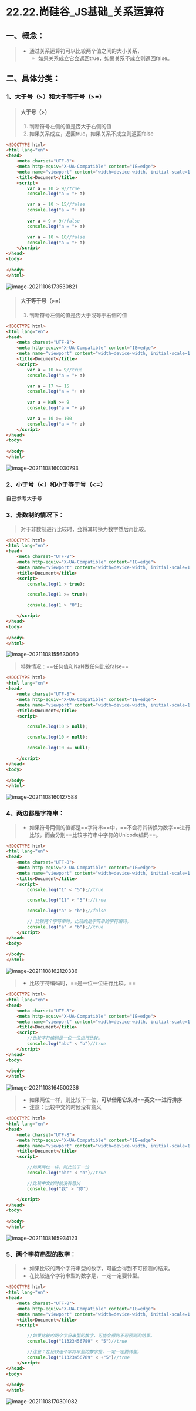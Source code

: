 # 22.22.尚硅谷_JS基础_关系运算符

## 一、概念：

> - 通过关系运算符可以比较两个值之间的大小关系，
>   - 如果关系成立它会返回true，如果关系不成立则返回false。

## 二、具体分类：

### 1、大于号（>）和大于等于号（>=）

> #### 大于号（>）
>
> 1. 判断符号左侧的值是否大于右侧的值
> 2. 如果关系成立，返回true，如果关系不成立则返回false

```html
<!DOCTYPE html>
<html lang="en">
<head>
    <meta charset="UTF-8">
    <meta http-equiv="X-UA-Compatible" content="IE=edge">
    <meta name="viewport" content="width=device-width, initial-scale=1.0">
    <title>Document</title>
    <script>
        var a = 10 > 9//true
        console.log("a = "+ a)

        var a = 10 > 15//false
        console.log("a = "+ a)
        
        var a = 9 > 9//false
        console.log("a = "+ a)

        var a = 10 > 10//false
        console.log("a = "+ a)
    </script>
</head>
<body>
    
</body>
</html>
```

![image-20211106173530821](https://gitee.com/qKONGq123/drawing-bed/raw/master/image-20211106173530821.png)

> #### 大于等于号（>=）
>
> 1. 判断符号左侧的值是否大于或等于右侧的值

```html
<!DOCTYPE html>
<html lang="en">
<head>
    <meta charset="UTF-8">
    <meta http-equiv="X-UA-Compatible" content="IE=edge">
    <meta name="viewport" content="width=device-width, initial-scale=1.0">
    <title>Document</title>
    <script>
        var a = 10 >= 9//true
        console.log("a = "+ a)

        var a = 17 >= 15
        console.log("a = "+ a)
        
        var a = NaN >= 9
        console.log("a = "+ a)

        var a = 10 >= 100
        console.log("a = "+ a)
    </script>
</head>
<body>
    
</body>
</html>
```

![image-20211108160030793](https://gitee.com/qKONGq123/drawing-bed/raw/master/image-20211108160030793.png)

### 2、小于号（<）和小于等于号（<=）

自己参考大于号

### 3、非数制的情况下：

> 对于非数制进行比较时，会将其转换为数字然后再比较。

```html
<!DOCTYPE html>
<html lang="en">
<head>
    <meta charset="UTF-8">
    <meta http-equiv="X-UA-Compatible" content="IE=edge">
    <meta name="viewport" content="width=device-width, initial-scale=1.0">
    <title>Document</title>
    <script>
        console.log(1 > true);

        console.log(1 >= true);

        console.log(1 > "0");

    </script>
</head>
<body>
    
</body>
</html>
```

![image-20211108155630060](https://gitee.com/qKONGq123/drawing-bed/raw/master/image-20211108155630060.png)

> 特殊情况：==任何值和NaN做任何比较false==

```html
<!DOCTYPE html>
<html lang="en">
<head>
    <meta charset="UTF-8">
    <meta http-equiv="X-UA-Compatible" content="IE=edge">
    <meta name="viewport" content="width=device-width, initial-scale=1.0">
    <title>Document</title>
    <script>

        console.log(10 > null);

        console.log(10 < null);

        console.log(10 <= null);

    </script>
</head>
<body>
    
</body>
</html>
```

![image-20211108160127588](https://gitee.com/qKONGq123/drawing-bed/raw/master/image-20211108160127588.png)

### 4、两边都是字符串：

> - 如果符号两侧的值都是==字符串==中，==不会将其转换为数字==进行比较，而会分别==比较字符串中字符的Unicode编码==。

```html
<!DOCTYPE html>
<html lang="en">
<head>
    <meta charset="UTF-8">
    <meta http-equiv="X-UA-Compatible" content="IE=edge">
    <meta name="viewport" content="width=device-width, initial-scale=1.0">
    <title>Document</title>
    <script>
        console.log("1" < "5");//true

        console.log("11" < "5");//true

        console.log("a" > "b");//false

        // 比较两个字符串时，比较的是字符串的字符编码。
        console.log("a" < "b");//true
    </script>
</head>
<body>
    
</body>
</html>
```

![image-20211108162120336](https://gitee.com/qKONGq123/drawing-bed/raw/master/image-20211108162120336.png)

> - 比较字符编码时，==是一位一位进行比较。==

```html
<!DOCTYPE html>
<html lang="en">
<head>
    <meta charset="UTF-8">
    <meta http-equiv="X-UA-Compatible" content="IE=edge">
    <meta name="viewport" content="width=device-width, initial-scale=1.0">
    <title>Document</title>
    <script>
        //比较字符编码是一位一位进行比较。
        console.log("abc" < "b")//true
    </script>
</head>
<body>
    
</body>
</html>
```

![image-20211108164500236](https://gitee.com/qKONGq123/drawing-bed/raw/master/image-20211108164500236.png)

> - 如果两位一样，则比较下一位，**可以借用它来对==英文==进行排序**
> - 注意：比较中文的时候没有意义

```html
<!DOCTYPE html>
<html lang="en">
<head>
    <meta charset="UTF-8">
    <meta http-equiv="X-UA-Compatible" content="IE=edge">
    <meta name="viewport" content="width=device-width, initial-scale=1.0">
    <title>Document</title>
    <script>

        //如果两位一样，则比较下一位
        console.log("bbc" < "b")//true

        //比较中文的时候没有意义
        console.log("我" > "你")

    </script>
</head>
<body>
    
</body>
</html>
```

![image-20211108165934123](https://gitee.com/qKONGq123/drawing-bed/raw/master/image-20211108165934123.png)

### 5、两个字符串型的数字：

> - 如果比较的两个字符串型的数字，可能会得到不可预测的结果。
> - 在比较连个字符串型的数字是，一定一定要转型。

```html
<!DOCTYPE html>
<html lang="en">
<head>
    <meta charset="UTF-8">
    <meta http-equiv="X-UA-Compatible" content="IE=edge">
    <meta name="viewport" content="width=device-width, initial-scale=1.0">
    <title>Document</title>
    <script>

        //如果比较的两个字符串型的数字，可能会得到不可预测的结果。
        console.log("11323456789" < "5")//true

        //注意：在比较连个字符串型的数字是，一定一定要转型。
        console.log("11323456789" < +"5")//true
    </script>
</head>
<body>
    
</body>
</html>
```

![image-20211108170301082](https://gitee.com/qKONGq123/drawing-bed/raw/master/image-20211108170301082.png)

